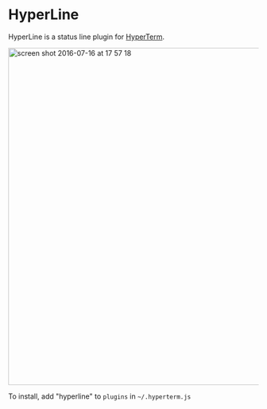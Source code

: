 HyperLine
=========

HyperLine is a status line plugin for [HyperTerm](https://hyperterm.org/).

<img width="678" alt="screen shot 2016-07-16 at 17 57 18" src="https://cloud.githubusercontent.com/assets/6755555/16898127/f75b50a0-4b7e-11e6-88ad-687f4702a38e.png">

To install, add "hyperline" to `plugins` in `~/.hyperterm.js`
